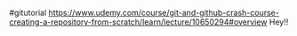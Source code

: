 #gitutorial 
https://www.udemy.com/course/git-and-github-crash-course-creating-a-repository-from-scratch/learn/lecture/10650294#overview
Hey!!